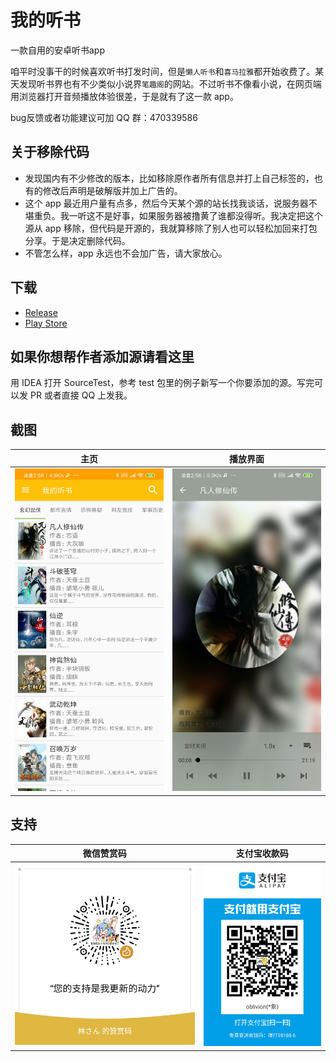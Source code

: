 # 我的听书

一款自用的安卓听书app

咱平时没事干的时候喜欢听书打发时间，但是`懒人听书`和`喜马拉雅`都开始收费了。某天发现听书界也有不少类似小说界`笔趣阁`的网站。不过听书不像看小说，在网页端用浏览器打开音频播放体验很差，于是就有了这一款 app。

bug反馈或者功能建议可加 QQ 群：470339586

## 关于移除代码

* 发现国内有不少修改的版本，比如移除原作者所有信息并打上自己标签的，也有的修改后声明是破解版并加上广告的。
* 这个 app 最近用户量有点多，然后今天某个源的站长找我谈话，说服务器不堪重负。我一听这不是好事，如果服务器被撸黄了谁都没得听。我决定把这个源从 app 移除，但代码是开源的，我就算移除了别人也可以轻松加回来打包分享。于是决定删除代码。
* 不管怎么样，app 永远也不会加广告，请大家放心。

## 下载

* [Release](https://github.com/eprendre/tingshu/releases)
* [Play Store](https://play.google.com/store/apps/details?id=com.github.eprendre.tingshu)

## 如果你想帮作者添加源请看这里

用 IDEA 打开 SourceTest，参考 test 包里的例子新写一个你要添加的源。写完可以发 PR 或者直接 QQ 上发我。


## 截图

主页 | 播放界面
---------|---------
![home](art/home.jpg) | ![play](art/play.jpg)

## 支持

微信赞赏码 | 支付宝收款码
---------|---------
![wechat](art/support_wechat.png) | ![alipay](art/support_alipay.jpg)
